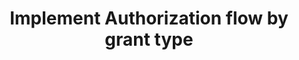 ---
title: Implement Authorization flow by grant type
excerpt: How to implement Authorization flows by grant type with Okta
layout: Guides
sections:
- one-guide
---